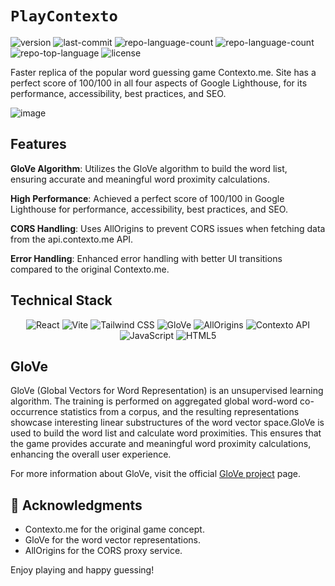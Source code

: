 # `PlayContexto`

<p align="left">
    <img src="https://img.shields.io/badge/version-v.1.0-blue" alt="version" >
	<img src="https://img.shields.io/github/last-commit/avi4h/playcontexto?logo=git" alt="last-commit">
	<img src="https://img.shields.io/github/languages/count/avi4h/playcontexto?logo=googletagmanager" alt="repo-language-count">
    <img src="https://img.shields.io/github/issues-raw/avi4h/playcontexto?logo=github" alt="repo-language-count">
	<img src="https://img.shields.io/github/languages/top/avi4h/playcontexto?logo=javascript" alt="repo-top-language">
	<img src="https://img.shields.io/github/license/avi4h/playcontexto?logo=opensourceinitiative" alt="license">
</p>


Faster replica of the popular word guessing game Contexto.me. Site has a perfect score of 100/100 in all four aspects of Google Lighthouse, for its performance, accessibility, best practices, and SEO.

![image](https://github.com/user-attachments/assets/4e2887c8-1165-4712-808f-4df458f40f59)

## Features

**GloVe Algorithm**: Utilizes the GloVe algorithm to build the word list, ensuring accurate and meaningful word proximity calculations.

**High Performance**: Achieved a perfect score of 100/100 in Google Lighthouse for performance, accessibility, best practices, and SEO.

**CORS Handling**: Uses AllOrigins to prevent CORS issues when fetching data from the api.contexto.me API.

**Error Handling**: Enhanced error handling with better UI transitions compared to the original Contexto.me.

## Technical Stack

<p align="center"> 
    <img src="https://img.shields.io/badge/React-61DAFB.svg?style=flat&logo=React&logoColor=black" alt="React"> 
    <img src="https://img.shields.io/badge/Vite-646CFF.svg?style=flat&logo=Vite&logoColor=white" alt="Vite"> 
    <img src="https://img.shields.io/badge/Tailwind%20CSS-38B2AC.svg?style=flat&logo=Tailwind%20CSS&logoColor=white" alt="Tailwind CSS">
    <img src="https://img.shields.io/badge/GloVe-9463C6?style=flat&logo=Akamai&logoColor=white" alt="GloVe"> 
    <img src="https://img.shields.io/badge/allOrigin-5CDFCB?style=flat&logo=origin&logoColor=white" alt="AllOrigins"> 
    <img src="https://img.shields.io/badge/Contexto%20API-F4EDE2?style=flat&logo=serverless&logoColor=black" alt="Contexto API">
    <img src="https://img.shields.io/badge/JavaScript-F7DF1E.svg?style=flat&logo=JavaScript&logoColor=black" alt="JavaScript"> 
    <img src="https://img.shields.io/badge/HTML5-E34F26.svg?style=flat&logo=HTML5&logoColor=white" alt="HTML5"> 
</p>

## GloVe

GloVe (Global Vectors for Word Representation) is an unsupervised learning algorithm. The training is performed on aggregated global word-word co-occurrence statistics from a corpus, and the resulting representations showcase interesting linear substructures of the word vector space.GloVe is used to build the word list and calculate word proximities. This ensures that the game provides accurate and meaningful word proximity calculations, enhancing the overall user experience.

For more information about GloVe, visit the official [GloVe project](https://nlp.stanford.edu/projects/glove/) page.

## 🙌 Acknowledgments

- Contexto.me for the original game concept.
- GloVe for the word vector representations.
- AllOrigins for the CORS proxy service.

Enjoy playing and happy guessing!                     






